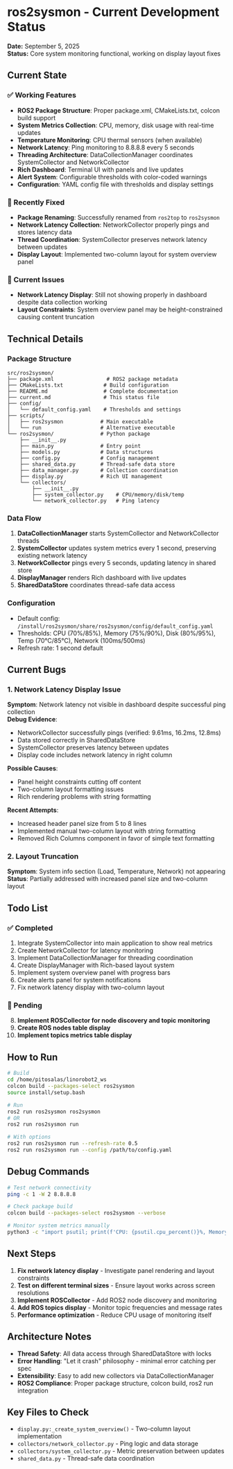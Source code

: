 # ros2sysmon - Current Development Status

**Date:** September 5, 2025  
**Status:** Core system monitoring functional, working on display layout fixes

## Current State

### ✅ Working Features
- **ROS2 Package Structure**: Proper package.xml, CMakeLists.txt, colcon build support
- **System Metrics Collection**: CPU, memory, disk usage with real-time updates
- **Temperature Monitoring**: CPU thermal sensors (when available)
- **Network Latency**: Ping monitoring to 8.8.8.8 every 5 seconds
- **Threading Architecture**: DataCollectionManager coordinates SystemCollector and NetworkCollector
- **Rich Dashboard**: Terminal UI with panels and live updates
- **Alert System**: Configurable thresholds with color-coded warnings
- **Configuration**: YAML config file with thresholds and display settings

### 🔧 Recently Fixed
- **Package Renaming**: Successfully renamed from `ros2top` to `ros2sysmon`
- **Network Latency Collection**: NetworkCollector properly pings and stores latency data
- **Thread Coordination**: SystemCollector preserves network latency between updates
- **Display Layout**: Implemented two-column layout for system overview panel

### 🚧 Current Issues
- **Network Latency Display**: Still not showing properly in dashboard despite data collection working
- **Layout Constraints**: System overview panel may be height-constrained causing content truncation

## Technical Details

### Package Structure
```
src/ros2sysmon/
├── package.xml                 # ROS2 package metadata
├── CMakeLists.txt             # Build configuration
├── README.md                  # Complete documentation
├── current.md                 # This status file
├── config/
│   └── default_config.yaml    # Thresholds and settings
├── scripts/
│   ├── ros2sysmon            # Main executable
│   └── run                   # Alternative executable
└── ros2sysmon/               # Python package
    ├── __init__.py
    ├── main.py               # Entry point
    ├── models.py             # Data structures
    ├── config.py             # Config management
    ├── shared_data.py        # Thread-safe data store
    ├── data_manager.py       # Collection coordination
    ├── display.py            # Rich UI management
    └── collectors/
        ├── __init__.py
        ├── system_collector.py    # CPU/memory/disk/temp
        └── network_collector.py   # Ping latency
```

### Data Flow
1. **DataCollectionManager** starts SystemCollector and NetworkCollector threads
2. **SystemCollector** updates system metrics every 1 second, preserving existing network latency
3. **NetworkCollector** pings every 5 seconds, updating latency in shared store
4. **DisplayManager** renders Rich dashboard with live updates
5. **SharedDataStore** coordinates thread-safe data access

### Configuration
- Default config: `/install/ros2sysmon/share/ros2sysmon/config/default_config.yaml`
- Thresholds: CPU (70%/85%), Memory (75%/90%), Disk (80%/95%), Temp (70°C/85°C), Network (100ms/500ms)
- Refresh rate: 1 second default

## Current Bugs

### 1. Network Latency Display Issue
**Symptom**: Network latency not visible in dashboard despite successful ping collection  
**Debug Evidence**: 
- NetworkCollector successfully pings (verified: 9.61ms, 16.2ms, 12.8ms)
- Data stored correctly in SharedDataStore  
- SystemCollector preserves latency between updates
- Display code includes network latency in right column

**Possible Causes**:
- Panel height constraints cutting off content
- Two-column layout formatting issues
- Rich rendering problems with string formatting

**Recent Attempts**:
- Increased header panel size from 5 to 8 lines
- Implemented manual two-column layout with string formatting
- Removed Rich Columns component in favor of simple text formatting

### 2. Layout Truncation
**Symptom**: System info section (Load, Temperature, Network) not appearing
**Status**: Partially addressed with increased panel size and two-column layout

## Todo List

### ✅ Completed
1. Integrate SystemCollector into main application to show real metrics
2. Create NetworkCollector for latency monitoring  
3. Implement DataCollectionManager for threading coordination
4. Create DisplayManager with Rich-based layout system
5. Implement system overview panel with progress bars
6. Create alerts panel for system notifications
7. Fix network latency display with two-column layout

### 🔄 Pending
8. **Implement ROSCollector for node discovery and topic monitoring**
9. **Create ROS nodes table display** 
10. **Implement topics metrics table display**

## How to Run

```bash
# Build
cd /home/pitosalas/linorobot2_ws
colcon build --packages-select ros2sysmon
source install/setup.bash

# Run
ros2 run ros2sysmon ros2sysmon
# OR
ros2 run ros2sysmon run

# With options
ros2 run ros2sysmon run --refresh-rate 0.5
ros2 run ros2sysmon run --config /path/to/config.yaml
```

## Debug Commands

```bash
# Test network connectivity
ping -c 1 -W 2 8.8.8.8

# Check package build
colcon build --packages-select ros2sysmon --verbose

# Monitor system metrics manually
python3 -c "import psutil; print(f'CPU: {psutil.cpu_percent()}%, Memory: {psutil.virtual_memory().percent}%')"
```

## Next Steps

1. **Fix network latency display** - Investigate panel rendering and layout constraints
2. **Test on different terminal sizes** - Ensure layout works across screen resolutions  
3. **Implement ROSCollector** - Add ROS2 node discovery and monitoring
4. **Add ROS topics display** - Monitor topic frequencies and message rates
5. **Performance optimization** - Reduce CPU usage of monitoring itself

## Architecture Notes

- **Thread Safety**: All data access through SharedDataStore with locks
- **Error Handling**: "Let it crash" philosophy - minimal error catching per spec
- **Extensibility**: Easy to add new collectors via DataCollectionManager
- **ROS2 Compliance**: Proper package structure, colcon build, ros2 run integration

## Key Files to Check

- `display.py:_create_system_overview()` - Two-column layout implementation
- `collectors/network_collector.py` - Ping logic and data storage
- `collectors/system_collector.py` - Metric preservation between updates  
- `shared_data.py` - Thread-safe data coordination